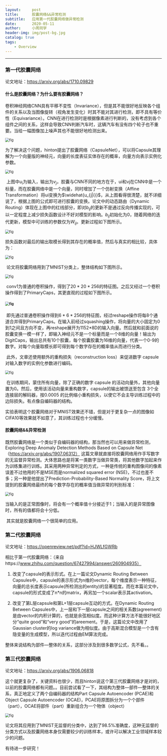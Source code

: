 ```yaml
---
layout:     post
title:      胶囊网络&&异常检测
subtitle:   应用第一代胶囊网络做异常检测
date:       2020-05-11
author:     小周同学
header-img: img/post-bg.jpg
catalog: true
tags:
    - Overview
---
```


------

### 第一代胶囊网络

论文地址：https://arxiv.org/abs/1710.09829

#### 什么是胶囊网络？为什么要有胶囊网络？

​		卷积神经网络CNN具有平移不变性（Invariance），但是其不能很好地反映各个组件的关系以及当图像旋转（视角发生变化）时其不能对其进行检测，即不具有等价性（Equivariance）。CNN在进行检测时是根据像素进行判断的，没有考虑到各个组件之间的关系，这样会导致CNN判断汽车时，这辆汽车有没有四个轮子也不重要。当给一幅图像加上噪声其也不能很好地检测出来。

<img src="..\img\2020-05-10-Exploring-Deep-Anomaly-Detection-Methods-Based-On-Capsule-Net\fig.png" alt="fig" style="zoom:80%;" />

​       为了解决这个问题，hinton提出了胶囊网络（CapsuleNet），可以将Capsule其理解为一个向量版的神经元，向量的长度表征实体存在的概率，向量方向表示实例化参数。

<img src="..\img\2020-05-10-Exploring-Deep-Anomaly-Detection-Methods-Based-On-Capsule-Net\fig2.png" alt="fig" style="zoom:80%;" />

​	上图中$u_i$为输入，输出为$v_j$，胶囊与CNN不同的地方在于，ui和vj在CNN中是一个标量，而在胶囊网络中是一个向量，同时增加了一个仿射变换（Affine Transformation）将ui变换为$\widehat{u_{j|i}}$，从上图看得很清楚，就不详细说了，根据上图的公式即可进行胶囊的变换。论文中的动态路由（Dynamic Routing）体现在上图中的红线部分，即对$b_{ij}$的更新不是通过反向传播实现的，可以一定程度上减少损失函数设计不好对模型的影响。$b_{ij}$初始化为0，随着网络的迭代更新，模型中可训练的参数仅为$W_{ij}$。更新过程如下图所示。

<img src="..\img\2020-05-10-Exploring-Deep-Anomaly-Detection-Methods-Based-On-Capsule-Net\fig3.png" alt="fig" style="zoom:80%;" /> 

​		损失函数对最后的输出取模长得到其存在的概率值，然后与真实的相比较，具体为：

<img src="..\img\2020-05-10-Exploring-Deep-Anomaly-Detection-Methods-Based-On-Capsule-Net\loss.png" alt="fig" style="zoom:80%;" />

​         论文将胶囊网络用到了MNIST分类上，整体结构如下图所示。

<img src="..\img\2020-05-10-Exploring-Deep-Anomaly-Detection-Methods-Based-On-Capsule-Net\fig4.png" alt="fig" style="zoom:80%;" />

​		conv1为普通的卷积操作，得到了$20*20*256$的特征图。之后又经过一个卷积操作得到了PrimaryCaps，其更直观的过程如下图所示。

#### <img src="..\img\2020-05-10-Exploring-Deep-Anomaly-Detection-Methods-Based-On-Capsule-Net\fig5.png" alt="fig" style="zoom:80%;" />

​     即先通过普通卷积操作得到$6*6*256$的特征图，经过reshape操作将每8个通道合并得到PrimaryCaps。在输入前经过squashing操作，将向量的大小固定为0到1之间且方向不变，再reshape展开为1152*8D的输入向量。然后就和前面说的胶囊变换一模一样了，即输入神经元不是一个标量而是一个8维的向量！输出为DigitCaps，输出总共有10个胶囊，每个胶囊胶囊为16维的向量，代表一个0-9的数字。对每个向量取模长即可得到每个数字存在的概率值从而进行分类。

​	此外，文章还使用额外的重构损失（reconstruction loss）来促进数字 capsule 对输入数字的实例化参数进行编码。

<img src="..\img\2020-05-10-Exploring-Deep-Anomaly-Detection-Methods-Based-On-Capsule-Net\fig6.png" alt="fig" style="zoom:80%;" />

​       在训练期间，蒙住所有向量，除了正确的数字 capsule 的活动向量外，其他向量置为0。然后，使用该活动向量来重构数字，capsule的输出被馈送至包含 3个全连接层的解码器，按0.0005 的比例缩小重构损失，以使它不会主导训练过程中的边际损失。有点像自编码器的结构。

​		实验表明这个胶囊网络对于MNIST效果还不错，但是对于更复杂一点的图像如CIFA10等效果就不如意了，其训练过程也十分缓慢。

#### 胶囊网络&&异常检测

​	既然胶囊网络是一个类似于自编码器的结构，那当然也可以用来做异常检测，Exploring Deep Anomaly Detection Methods Based on Capsule Net（https://arxiv.org/abs/1907.06312） 这篇文章就直接将胶囊网络用作手写数字的无监督异常检测。大体思路也是将某一类数字当做异常类，将其他数字加起来作为训练集进行训练。其采用两种异常判定的方式，一种是传统的重构图像间的像素误差不过他用的不是MSE而是normalized squared error (NSE)，不过也差不多；另一种是他提出了Prediction-Probability-Based Normality Score，将上文提到的胶囊网络最终的每个数字存在的概率值当做异常的判别标准：

<img src="..\img\2020-05-10-Exploring-Deep-Anomaly-Detection-Methods-Based-On-Capsule-Net\fig7.png" alt="fig" style="zoom:80%;" />

​	当输入的是正常图像时，将会有一个概率值十分接近于1；当输入的是异常图像时，所有的值都将会十分低。

​	其实就是胶囊网络一个很简单的应用。



### 第二代胶囊网络

论文地址：https://openreview.net/pdf?id=HJWLfGWRb

相比于第一代胶囊网络：（来自https://www.zhihu.com/question/67427994/answer/260904935）

1. 改变了capsule的表示形式。在上一篇论文Dynamic Routing Between Capsules中，capsule的表示形式为n维的vector，每个维度表示一种特征，向量的总长度表示capsule(所检测出的entity)的显著程度。而在本篇论文中，capsule的形式变成了n*n的matrix，再另加一个scalar表示其activation。

2. 改变了第L层capsule和第L+1层capsule互动的方式。在Dynamic Routing Between Capsules中，上一层和下一层capsule之间的相关系数(agreement)是由vector的内积计算的，也就是余弦相似度。而这种计算方法不能很好地区分“quite good”和“very good”的areement。于是，这篇论文中改用了Gaussian cluster的log variance做为相似度。由于高斯混合模型是一个含有隐变量的生成模型，所以迭代过程由EM算法完成。

   

整体来说结构为部件—整体的关系，这部分涉及到很多数学公式，先不看。。

### 第三代胶囊网络

论文地址：https://arxiv.org/abs/1906.06818

这个就更复杂了，关键资料也很少，而且hinton说这个第三代胶囊网络才是对的，以前的胶囊网络都有问题。。目前尝试看了一下，其结构为整体—部件—整体的关系，真正地定义了两个自编码器的结构Part Capsule Autoencoder (PCAE)和Object Capsule Autoencoder (OCAE)，PCAE将原图拆分为一个个部件（part），OCAE将部件（part）重新组合为一个物体（object）

<img src="..\img\2020-05-10-Exploring-Deep-Anomaly-Detection-Methods-Based-On-Capsule-Net\figc.png" alt="fig" style="zoom:80%;" />

论文将其应用到了MNIST无监督的分类中，达到了98.5%准确度，这种无监督的分类方式以及胶囊网络本身仅需要较少的训练样本，或许可以解决工业领域样本较少的问题。

有待进一步研究！



